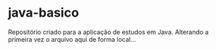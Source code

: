 # java-basico
Repositório criado para a aplicação de estudos em Java.
Alterando a primeira vez o arquivo aqui de forma local...